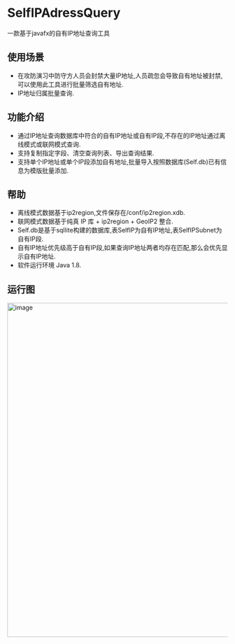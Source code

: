 # SelfIPAdressQuery

一款基于javafx的自有IP地址查询工具

## 使用场景

- 在攻防演习中防守方人员会封禁大量IP地址,人员疏忽会导致自有地址被封禁,可以使用此工具进行批量筛选自有地址.
- IP地址归属批量查询.

## 功能介绍

- 通过IP地址查询数据库中符合的自有IP地址或自有IP段,不存在的IP地址通过离线模式或联网模式查询.
- 支持复制指定字段、清空查询列表、导出查询结果.
- 支持单个IP地址或单个IP段添加自有地址,批量导入按照数据库(Self.db)已有信息为模版批量添加.

## 帮助

- 离线模式数据基于ip2region,文件保存在/conf/ip2region.xdb.
- 联网模式数据基于纯真 IP 库 + ip2region + GeoIP2 整合.
- Self.db是基于sqllite构建的数据库,表SelfIP为自有IP地址,表SelfIPSubnet为自有IP段.
- 自有IP地址优先级高于自有IP段,如果查询IP地址两者均存在匹配,那么会优先显示自有IP地址.
- 软件运行环境 Java 1.8.

## 运行图
<img width="764" alt="image" src="https://github.com/outmansec/SelfIPAdressQuery/assets/61048948/7fcd7938-2a1d-4ff3-8f8d-8cfccbe77bf8">
